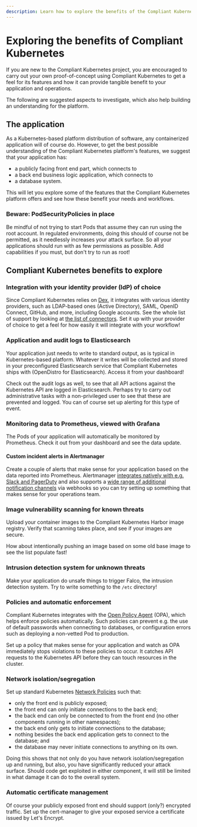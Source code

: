 ```yaml
---
description: Learn how to explore the benefits of the Compliant Kubernetes platform, helping you reach compliance targets as well as agile software development.
---
```


# Exploring the benefits of Compliant Kubernetes

If you are new to the Compliant Kubernetes project, you are encouraged to carry out your own proof-of-concept using Compliant Kubernetes to get a feel for its features and how it can provide tangible benefit to your application and operations.

The following are suggested aspects to investigate, which also help building an understanding for the platform.

## The application

As a Kubernetes-based platform distribution of software, any containerized application will of course do. However, to get the best possible understanding of the Compliant Kubernetes platform's features, we suggest that your application has:

 - a publicly facing front end part, which connects to
 - a back end business logic application, which connects to
 - a database system.

This will let you explore some of the features that the Compliant Kubernetes platform offers and see how these benefit your needs and workflows.

### Beware: PodSecurityPolicies in place

Be mindful of not trying to start Pods that assume they can run using the root account. In regulated environments, doing this should of course not be permitted, as it needlessly increases your attack surface. So all your applications should run with as few permissions as possible. Add capabilities if you must, but don't try to run as root!

## Compliant Kubernetes benefits to explore

### Integration with your identity provider (IdP) of choice

Since Compliant Kubernetes relies on [Dex](https://github.com/dexidp/dex), it integrates with various identity providers, such as LDAP-based ones (Active Directory), SAML, OpenID Connect, GitHub, and more, including Google accounts. See the whole list of support by looking at [the list of connectors](https://github.com/dexidp/dex). Set it up with your provider of choice to get a feel for how easily it will integrate with your workflow!

### Application and audit logs to Elasticsearch

Your application just needs to write to standard output, as is typical in Kubernetes-based platform. Whatever it writes will be collected and stored in your preconfigured Elasticsearch service that Compliant Kubernetes ships with (OpenDistro for Elasticsearch). Access it from your dashboard!

Check out the audit logs as well, to see that all API actions against the Kubernetes API are logged in Elasticsearch. Perhaps try to carry out administrative tasks with a non-privileged user to see that these are prevented and logged. You can of course set up alerting for this type of event.

### Monitoring data to Prometheus, viewed with Grafana

The Pods of your application will automatically be monitored by Prometheus. Check it out from your dashboard and see the data update.

#### Custom incident alerts in Alertmanager

Create a couple of alerts that make sense for your application based on the data reported into Prometheus. Alertmanager [integrates natively with e.g. Slack and PagerDuty](https://prometheus.io/docs/alerting/latest/configuration/) and also supports a [wide range of additional notification channels](https://www.prometheus.io/docs/operating/integrations/#alertmanager-webhook-receiver) via webhooks so you can try setting up something that makes sense for your operations team.

### Image vulnerability scanning for known threats

Upload your container images to the Compliant Kubernetes Harbor image registry. Verify that scanning takes place, and see if your images are secure.

How about intentionally pushing an image based on some old base image to see the list populate fast!

### Intrusion detection system for unknown threats

Make your application do unsafe things to trigger Falco, the intrusion detection system. Try to write something to the `/etc` directory!

### Policies and automatic enforcement

Compliant Kubernetes integrates with the [Open Policy Agent](https://www.openpolicyagent.org/) (OPA), which helps enforce policies automatically. Such policies can prevent e.g. the use of default passwords when connecting to databases, or configuration errors such as deploying a non-vetted Pod to production.

Set up a policy that makes sense for your application and watch as OPA immediately stops violations to these policies to occur. It catches API requests to the Kubernetes API before they can touch resources in the cluster.

### Network isolation/segregation

Set up standard Kubernetes [Network Policies](https://kubernetes.io/docs/concepts/services-networking/network-policies/) such that:

 - only the front end is publicly exposed;
 - the front end can only initiate connections to the back end;
 - the back end can only be connected to from the front end (no other components running in other namespaces);
 - the back end only gets to initiate connections to the database;
 - nothing besides the back end application gets to connect to the database; and
 - the database may never initiate connections to anything on its own.

Doing this shows that not only do you have network isolation/segregation up and running, but also, you have significantly reduced your attack surface. Should code get exploited in either component, it will still be limited in what damage it can do to the overall system.

### Automatic certificate management

Of course your publicly exposed front end should support (only?) encrypted traffic. Set up the cert-manager to give your exposed service a certificate issued by Let's Encrypt.
